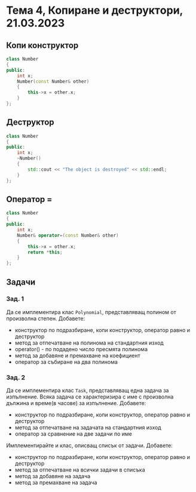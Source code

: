 # Тема 4, Копиране и деструктoри, 21.03.2023

## Копи конструктор

```c++
class Number 
{
public:
    int x;
    Number(const Number& other)
    {
        this->x = other.x;
    }
};
```

## Деструктор

```c++
class Number 
{
public:
    int x;
    ~Number()
    {
        std::cout << "The object is destroyed" << std::endl;
    }
};
```

## Оператор =

```c++
class Number 
{
public:
    int x;
    Number& operator=(const Number& other)
    {
        this->x = other.x;
        return *this;
    }
};
```

## Задачи

### Зад. 1

Да се имплементира клас `Polynomial`, представляващ полином от произволна степен. Добавете:

* конструктор по подразбиране, копи конструктор, оператор равно и деструктор
* метод за отпечатване на полинома на стандартния изход
* operator() - по подадено число пресмята полинома
* метод за добавяне и премахване на коефициент 
* оператор за събиране на два полинома


### Зад. 2

Да се имплементира клас `Task`, представляващ една задача за изпълнение. Всяка задача се характеризира с име с произволна дължина и време(в часове) за изпълнение. Добавете:

* конструктор по подразбиране, копи конструктор, оператор равно и деструктор
* метод за отпечатване на задачата на стандартния изход
* оператор за сравнение на две задачи по име

Имплементирайте и клас, описващ списък от задачи. Добавете:

* конструктор по подразбиране, копи конструктор, оператор равно и деструктор
* метод за отпечатване на всички задачи в списъка
* метод за добавяне на задача
* метод за премахване на задача